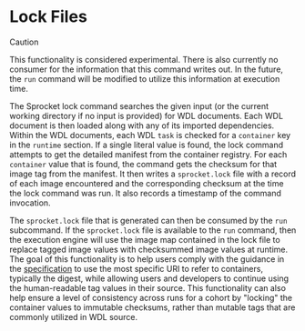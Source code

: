 # Lock Files

> [!CAUTION]
> This functionality is considered experimental. There is also currently no consumer for the information that this command writes out. In the future, the `run` command will be modified to utilize this information at execution time.

The Sprocket lock command searches the given input (or the current working directory if no input is provided) for WDL documents. Each WDL document is then loaded along with any of its imported dependencies. Within the WDL documents, each WDL `task` is checked for a `container` key in the `runtime` section. If a single literal value is found, the lock command attempts to get the detailed manifest from the container registry. For each `container` value that is found, the command gets the checksum for that image tag from the manifest. It then writes a `sprocket.lock` file with a record of each image encountered and the corresponding checksum at the time the lock command was run. It also records a timestamp of the command invocation.

The `sprocket.lock` file that is generated can then be consumed by the `run` subcommand. If the `sprocket.lock` file is available to the `run` command, then the execution engine will use the image map contained in the lock file to replace tagged image values with checksummed image values at runtime. The goal of this functionality is to help users comply with the guidance in the [specification](https://github.com/openwdl/wdl/blob/wdl-1.2/SPEC.md#container) to use the most specific URI to refer to containers, typically the digest, while allowing users and developers to continue using the human-readable tag values in their source. This functionality can also help ensure a level of consistency across runs for a cohort by "locking" the container values to immutable checksums, rather than mutable tags that are commonly utilized in WDL source.